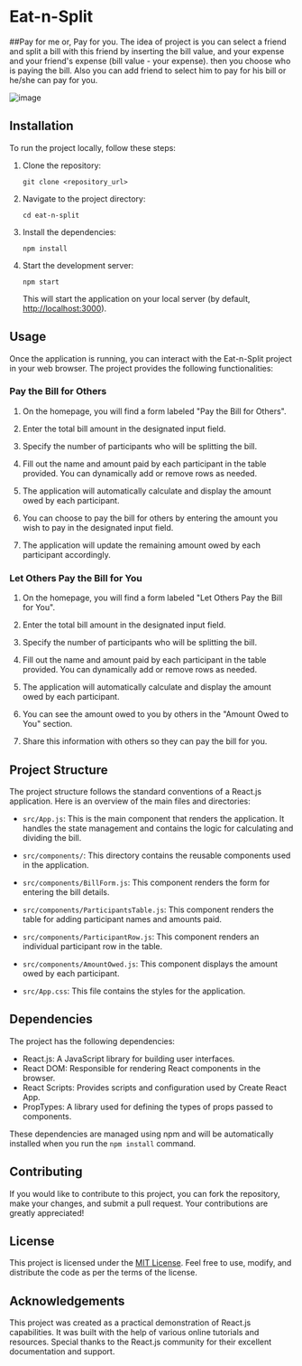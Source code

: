 # Eat-n-Split
##Pay for me or, Pay for you.
The idea of project is you can select a friend and split a bill with this friend by inserting the bill value, and your expense and your friend's expense (bill value - your expense). then you choose who is paying the bill. 
Also you can add friend to select him to pay for his bill or he/she can pay for you.

![image](https://github.com/Ahmed-Elgendy25/Eat-n-Split/assets/108876019/da1416c1-1dda-4869-8d9c-dcd78964cc53)


## Installation

To run the project locally, follow these steps:

1. Clone the repository:
   ```
   git clone <repository_url>
   ```

2. Navigate to the project directory:
   ```
   cd eat-n-split
   ```

3. Install the dependencies:
   ```
   npm install
   ```

4. Start the development server:
   ```
   npm start
   ```

   This will start the application on your local server (by default, [http://localhost:3000](http://localhost:3000)).

## Usage

Once the application is running, you can interact with the Eat-n-Split project in your web browser. The project provides the following functionalities:

### Pay the Bill for Others

1. On the homepage, you will find a form labeled "Pay the Bill for Others".

2. Enter the total bill amount in the designated input field.

3. Specify the number of participants who will be splitting the bill.

4. Fill out the name and amount paid by each participant in the table provided. You can dynamically add or remove rows as needed.

5. The application will automatically calculate and display the amount owed by each participant.

6. You can choose to pay the bill for others by entering the amount you wish to pay in the designated input field.

7. The application will update the remaining amount owed by each participant accordingly.

### Let Others Pay the Bill for You

1. On the homepage, you will find a form labeled "Let Others Pay the Bill for You".

2. Enter the total bill amount in the designated input field.

3. Specify the number of participants who will be splitting the bill.

4. Fill out the name and amount paid by each participant in the table provided. You can dynamically add or remove rows as needed.

5. The application will automatically calculate and display the amount owed by each participant.

6. You can see the amount owed to you by others in the "Amount Owed to You" section.

7. Share this information with others so they can pay the bill for you.

## Project Structure

The project structure follows the standard conventions of a React.js application. Here is an overview of the main files and directories:

- `src/App.js`: This is the main component that renders the application. It handles the state management and contains the logic for calculating and dividing the bill.

- `src/components/`: This directory contains the reusable components used in the application.

- `src/components/BillForm.js`: This component renders the form for entering the bill details.

- `src/components/ParticipantsTable.js`: This component renders the table for adding participant names and amounts paid.

- `src/components/ParticipantRow.js`: This component renders an individual participant row in the table.

- `src/components/AmountOwed.js`: This component displays the amount owed by each participant.

- `src/App.css`: This file contains the styles for the application.

## Dependencies

The project has the following dependencies:

- React.js: A JavaScript library for building user interfaces.
- React DOM: Responsible for rendering React components in the browser.
- React Scripts: Provides scripts and configuration used by Create React App.
- PropTypes: A library used for defining the types of props passed to components.

These dependencies are managed using npm and will be automatically installed when you run the `npm install` command.

## Contributing

If you would like to contribute to this project, you can fork the repository, make your changes, and submit a pull request. Your contributions are greatly appreciated!

## License

This project is licensed under the [MIT License](LICENSE). Feel free to use, modify, and distribute the code as per the terms of the license.

## Acknowledgements

This project was created as a practical demonstration of React.js capabilities. It was built with the help of various online tutorials and resources. Special thanks to the React.js community for their excellent documentation and support.
